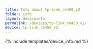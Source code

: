 ```yaml
---
title: Info about tp-link_re450_v2
folder: info
layout: deviceinfo
permalink: /devices/tp-link_re450_v2/
device: tp-link_re450_v2
---
```

{% include templates/device_info.md %}
